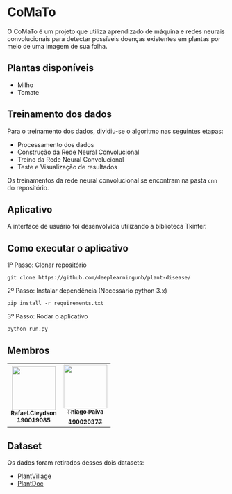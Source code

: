 # CoMaTo

O CoMaTo é um projeto que utiliza aprendizado de máquina e redes neurais convolucionais para detectar possíveis
doenças existentes em plantas por meio de uma imagem de sua folha.

## Plantas disponíveis
  - Milho
  - Tomate

## Treinamento dos dados

Para o treinamento dos dados, dividiu-se o algoritmo nas seguintes etapas:
- Processamento dos dados
- Construção da Rede Neural Convolucional	
- Treino da Rede Neural Convolucional
- Teste e Visualização de resultados

Os treinamentos da rede neural convolucional se encontram na pasta `cnn` do repositório.

## Aplicativo

A interface de usuário foi desenvolvida utilizando a biblioteca Tkinter.

## Como executar o aplicativo

1º Passo: Clonar repositório

`git clone https://github.com/deeplearningunb/plant-disease/`

2º Passo: Instalar dependência (Necessário python 3.x)

`pip install -r requirements.txt`

3º Passo: Rodar o aplicativo

`python run.py`

## Membros

<table>
    <tr>
     <!-- Rafael -->
        <td align="center"><a href="https://github.com/RcleydsonR">
        <img src="https://avatars.githubusercontent.com/u/74625814?s=460&u=c3b77eaa289d931e139e184d494e0151956372a8&v=4" width="100px"/>
        <br /><sub><b>Rafael Cleydson</b><br><b>190019085</b></sub></a><br /></td>
    <!-- Thiago  -->
        <td align="center"><a href=https://github.com/thiagohdaqw><img src="https://avatars.githubusercontent.com/u/54081877?s=400&u=c1add0666adbf836efe972df83a854185477c2cc&v=4" width="100px"/><br /><sub><b>Thiago Paiva</b><br><b>190020377</sub></a><br/></td>
        </tr>
    </table>

## Dataset

Os dados foram retirados desses dois datasets:
* [PlantVillage](https://www.kaggle.com/abdallahalidev/plantvillage-dataset)
* [PlantDoc](https://github.com/pratikkayal/PlantDoc-Dataset)
